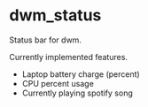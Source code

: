 dwm_status
==========

Status bar for dwm.

Currently implemented features.

* Laptop battery charge (percent)
* CPU percent usage
* Currently playing spotify song
